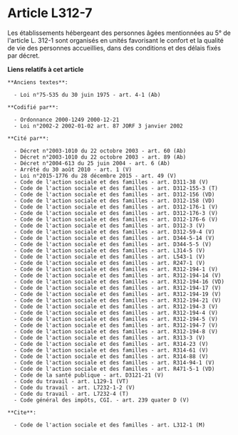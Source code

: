 # Article L312-7

Les établissements hébergeant des personnes âgées mentionnées au 5° de l'article L. 312-1 sont organisés en unités favorisant
le confort et la qualité de vie des personnes accueillies, dans des conditions et des délais fixés par décret.

**Liens relatifs à cet article**

	**Anciens textes**:

	  - Loi n°75-535 du 30 juin 1975 - art. 4-1 (Ab)

	**Codifié par**:

	  - Ordonnance 2000-1249 2000-12-21
	  - Loi n°2002-2 2002-01-02 art. 87 JORF 3 janvier 2002

	**Cité par**:

	  - Décret n°2003-1010 du 22 octobre 2003 - art. 60 (Ab)
	  - Décret n°2003-1010 du 22 octobre 2003 - art. 89 (Ab)
	  - Décret n°2004-613 du 25 juin 2004 - art. 6 (Ab)
	  - Arrêté du 30 août 2010 - art. 1 (V)
	  - Loi n°2015-1776 du 28 décembre 2015 - art. 49 (V)
	  - Code de l'action sociale et des familles - art. D311-38 (V)
	  - Code de l'action sociale et des familles - art. D312-155-3 (T)
	  - Code de l'action sociale et des familles - art. D312-156 (VD)
	  - Code de l'action sociale et des familles - art. D312-158 (VD)
	  - Code de l'action sociale et des familles - art. D312-176-1 (V)
	  - Code de l'action sociale et des familles - art. D312-176-3 (V)
	  - Code de l'action sociale et des familles - art. D312-176-6 (V)
	  - Code de l'action sociale et des familles - art. D312-3 (V)
	  - Code de l'action sociale et des familles - art. D312-59-4 (V)
	  - Code de l'action sociale et des familles - art. D344-5-14 (V)
	  - Code de l'action sociale et des familles - art. D344-5-5 (V)
	  - Code de l'action sociale et des familles - art. L314-5 (V)
	  - Code de l'action sociale et des familles - art. L543-1 (V)
	  - Code de l'action sociale et des familles - art. R247-1 (V)
	  - Code de l'action sociale et des familles - art. R312-194-1 (V)
	  - Code de l'action sociale et des familles - art. R312-194-14 (V)
	  - Code de l'action sociale et des familles - art. R312-194-16 (VD)
	  - Code de l'action sociale et des familles - art. R312-194-17 (V)
	  - Code de l'action sociale et des familles - art. R312-194-19 (V)
	  - Code de l'action sociale et des familles - art. R312-194-21 (V)
	  - Code de l'action sociale et des familles - art. R312-194-3 (V)
	  - Code de l'action sociale et des familles - art. R312-194-4 (V)
	  - Code de l'action sociale et des familles - art. R312-194-5 (V)
	  - Code de l'action sociale et des familles - art. R312-194-7 (V)
	  - Code de l'action sociale et des familles - art. R312-194-8 (V)
	  - Code de l'action sociale et des familles - art. R313-3 (V)
	  - Code de l'action sociale et des familles - art. R314-23 (V)
	  - Code de l'action sociale et des familles - art. R314-61 (V)
	  - Code de l'action sociale et des familles - art. R314-88 (V)
	  - Code de l'action sociale et des familles - art. R314-94-1 (V)
	  - Code de l'action sociale et des familles - art. R471-5-1 (VD)
	  - Code de la santé publique - art. D3121-21 (V)
	  - Code du travail - art. L129-1 (VT)
	  - Code du travail - art. L7232-1-2 (V)
	  - Code du travail - art. L7232-4 (T)
	  - Code général des impôts, CGI. - art. 239 quater D (V)

	**Cite**:

	  - Code de l'action sociale et des familles - art. L312-1 (M)
